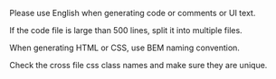 Please use English when generating code or comments or UI text.

If the code file is large than 500 lines, split it into multiple files.

When generating HTML or CSS, use BEM naming convention.

Check the cross file css class names and make sure they are unique.


